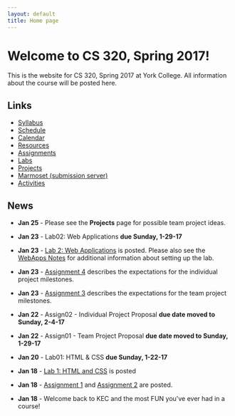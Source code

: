 ```yaml
---
layout: default
title: Home page
---
```


# Welcome to CS 320, Spring 2017!

This is the website for CS 320, Spring 2017 at York College.
All information about the course will be posted here.

## Links

* [Syllabus](syllabus.html)
* [Schedule](schedule.html)
* [Calendar](CS320-Spring2017Calendar.pdf)
* [Resources](resources/index.html)
* [Assignments](assign/index.html)
* [Labs](labs/index.html)
* [Projects](projects/index.html)
* [Marmoset (submission server)](https://cs.ycp.edu/marmoset)
* [Activities](activities.html)

<!-- Commented out Practice Exams, since we did take home exams.
* [Practice Exams](practice/index.html)
­-->

## News
<!-- Commented out news - will add it back in as the semester progresses

* **Apr 25** - [Assignment 10](assign/assign10.html) is an individual reflection on the team project.  [Assignment 11](assign/assign11.html) is a self/peer evaluation for the team project.  They are both due Tuesday, May 10th by 11:59 PM.

* **Apr 25** - [Assignment 9](assign/assign09.html) describes the deliverables for the individual project.

* **Apr 25** - [Assignment 8](assign/assign08.html) describes the deliverables for the team project.

* **Apr 25** - [Team Project Milestone 4](assign/assign03.html) is due Monday, May 2nd.  This will be a 10-minute (max) in-class team presentation/demonstration of your team's progress since milestone 3.  You should have a 95% working system, with a higher degree of "polish".  All SQL database functionality should be implemented for this milestone.  See the guidelines for [Team Project Milestone 4](assign/assign03.html).

* **Apr 16** - [Individual Project Milestone3](assign/assign04.html) is due Friday, April 22nd.  This will be a 3-4 minute in-class demonstration of your progress since Milestone 2.

* **Apr 11** - Updated the Library project on the [Resources page](./resources) to include a many-to-many relationship between the Books and Authors table by implementing a junction table.

* **Apr 6** - By (nearly) unanimous vote, exam 2 will also be a take-home exam.  Exam 2 will be handed out at the end of class on Friday, 4-15-16, and will be due at the start of class on Monday, April 18th.  Since this is a take-home exam, a practice exam will not be provided.

* **Apr 4** - [Team Project Milestone 3](assign/assign03.html) is due Friday, April 15th.  This will be a 10-minute (max) in-class team presentation/demonstration of your team's progress since milestone 2.  SQL database functionality **is required** for this milestone.  A large majority of your classes, methods, test cases, and web page navigation should be implemented by milestone 3, as well.

* **Apr 3** - Added JUnit Test cases to the Library project on the [Resources page](./resources) that provide examples for testing the Derby database queries without needing to have the servlet, controller, or JSP code implemented.

* **Mar 29** - Posted several new links on the [Resources page](./resources) that provide much helpful information on the various technologies that you are using in the implementation of your projects.

* **Mar 29** - Posted an extensive example project on the [Resources page](./resources) that incorporates the Web Applications lab solution (Lab03) with the ORM Lab solution (Lab06).  It provides a web application front-end to the ORM queries, as well as demonstrates the use of login session information, and incorporation of a SQL database persistence layer.

* **Mar 23** - [Individual Project Milestone2](assign/assign04.html) is due Friday, April 8th.  This will be a 3-4 minute in-class demonstration of your progress since Milestone 1.

* **Mar 23** - [Team Project Milestone 2](assign/assign03.html) is due Friday, April 1st.  This will be a 10-minute (max) in-class team presentation/demonstration of your team's progress since milestone 1.  SQL database functionality is not required for this milestone (but *is* required for the third.)

* **Mar 7** - [Assignment 4: Individual Project Milestones](assign/assign04.html) has been updated.  Specifically, **Milestone 1: Baseline** is now due on Wednesday, March 23rd.

* **Mar 7** - [Assignment 3: Team Project Milestones](assign/assign03.html) has been updated.  Specifically, **Milestone 1: Minimal Working System** is now due on Monday, March 21st.

* **Feb 17** - By (nearly) unanimous vote, exam 1 will be a take-home exam.  Exam 1 will be handed out in class on Friday, 2-26-16, and will be due at the start of class on Wednesday, March 9th.  Since this is a take-home exam, a practice exam will not be provided.

* **Feb 10** - [Assignment 6](assign/assign06.html) is due Monday, Feb 22nd by 11:59 PM.

* **Feb 10** - For the in-class presentations of your group's work-in-progress analysis models on Monday (2-15): please use [Violet UML](http://alexdp.free.fr/violetumleditor/page.php) to create a nicely-formatted electronic version of your team's model.  You can download the jarfile from the [Resources](resources/index.html) page.

* **Feb 10** - The [Activities](activities.html) page links to the results of in-class activities.

* **Feb 1** - [Assignment 5](assign/assign05.html) is due Wednesday, Feb 10th by 11:59 PM.

* **Feb 1** - I've added a link in [Assignment 2](assign/assign02.html) for a suggested format for the Individual Project Proposal.  Please follow that basic format for your submission.

* **Feb 1** - [Assignment 2](assign/assign02.html) is due Friday, Feb 5th by 11:59 PM.

* **Jan 26** - I've added links to the XP discussion questions (along with a summary of the XP material) to the schedule page.  Please review the XP reading assignments, keeping in mind the discussion questions (which are in bold).  We will likely not be able to cover all of those questions in class, but you should consider how you would answer them and be prepared to discuss them in class on Friday and Monday..

--->
* **Jan 25** - Please see the **Projects** page for possible team project ideas.

* **Jan 23** - Lab02: Web Applications **due Sunday, 1-29-17**

* **Jan 23** - [Lab 2: Web Applications](labs/lab02.html) is posted.  Please also see the [WebApps Notes](labs/lab02_notes.html) for additional information about setting up the lab.

* **Jan 23** - [Assignment 4](assign/assign04.html) describes the expectations for the individual project milestones.

* **Jan 23** - [Assignment 3](assign/assign03.html) describes the expectations for the team project milestones.

* **Jan 22** - Assign02 - Individual Project Proposal **due date moved to Sunday, 2-4-17**

* **Jan 22** - Assign01 - Team Project Proposal **due date moved to Sunday, 1-29-17**

* **Jan 20** - Lab01: HTML & CSS **due Sunday, 1-22-17**

* **Jan 18** - [Lab 1: HTML and CSS](labs/lab01.html) is posted
* **Jan 18** - [Assignment 1](assign/assign01.html) and [Assignment 2](assign/assign02.html) are posted.
* **Jan 18** - Welcome back to KEC and the most FUN you've ever had in a course!

<!-- vim:set wrap: ­-->
<!-- vim:set linebreak: -->
<!-- vim:set nolist: -->
